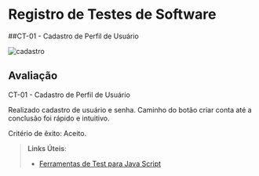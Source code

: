 # Registro de Testes de Software

##CT-01 - Cadastro de Perfil de Usuário


![cadastro](https://github.com/ICEI-PUC-Minas-PMV-ADS/pmv-ads-2023-2-e3-proj-mov-t2-choppanheiro/assets/114542015/16d44f15-c75f-4366-94a2-8e483145c7de)






## Avaliação

CT-01 - Cadastro de Perfil de Usuário

Realizado cadastro de usuário e senha. Caminho do botão criar conta até a conclusão foi rápido e intuitivo.

Critério de êxito: Aceito.

> **Links Úteis**:
> - [Ferramentas de Test para Java Script](https://geekflare.com/javascript-unit-testing/)
